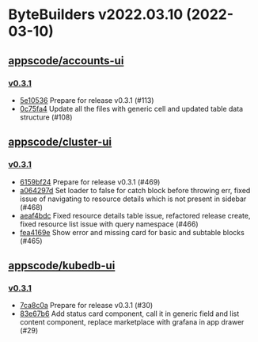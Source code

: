 # ByteBuilders v2022.03.10 (2022-03-10)


## [appscode/accounts-ui](https://github.com/appscode/accounts-ui)

### [v0.3.1](https://github.com/appscode/accounts-ui/releases/tag/v0.3.1)

- [5e10536](https://github.com/appscode/accounts-ui/commit/5e10536) Prepare for release v0.3.1 (#113)
- [0c75fa4](https://github.com/appscode/accounts-ui/commit/0c75fa4) Update all the files with generic cell and updated table data structure (#108)



## [appscode/cluster-ui](https://github.com/appscode/cluster-ui)

### [v0.3.1](https://github.com/appscode/cluster-ui/releases/tag/v0.3.1)

- [6159bf24](https://github.com/appscode/cluster-ui/commit/6159bf24) Prepare for release v0.3.1 (#469)
- [a064297d](https://github.com/appscode/cluster-ui/commit/a064297d) Set loader to false for catch block before throwing err, fixed issue of navigating to resource details which is not present in sidebar (#468)
- [aeaf4bdc](https://github.com/appscode/cluster-ui/commit/aeaf4bdc) Fixed resource details table issue, refactored release create, fixed resource list issue with query namespace (#466)
- [fea4169e](https://github.com/appscode/cluster-ui/commit/fea4169e) Show error and missing card for basic and subtable blocks (#465)



## [appscode/kubedb-ui](https://github.com/appscode/kubedb-ui)

### [v0.3.1](https://github.com/appscode/kubedb-ui/releases/tag/v0.3.1)

- [7ca8c0a](https://github.com/appscode/kubedb-ui/commit/7ca8c0a) Prepare for release v0.3.1 (#30)
- [83e67b6](https://github.com/appscode/kubedb-ui/commit/83e67b6) Add status card component, call it in generic field and list content component, replace marketplace with grafana in app drawer (#29)



